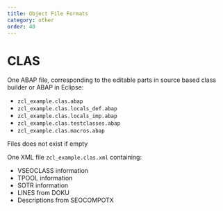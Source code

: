 ```yaml
---
title: Object File Formats
category: other
order: 40
---
```


# CLAS
One ABAP file, corresponding to the editable parts in source based class builder or ABAP in Eclipse:

* `zcl_example.clas.abap`
* `zcl_example.clas.locals_def.abap`
* `zcl_example.clas.locals_imp.abap`
* `zcl_example.clas.testclasses.abap`
* `zcl_example.clas.macros.abap`

Files does not exist if empty

One XML file `zcl_example.clas.xml` containing:

* VSEOCLASS information
* TPOOL information
* SOTR information
* LINES from DOKU
* Descriptions from SEOCOMPOTX